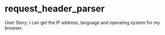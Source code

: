# request_header_parser
User Story: I can get the IP address, language and operating system for my browser.